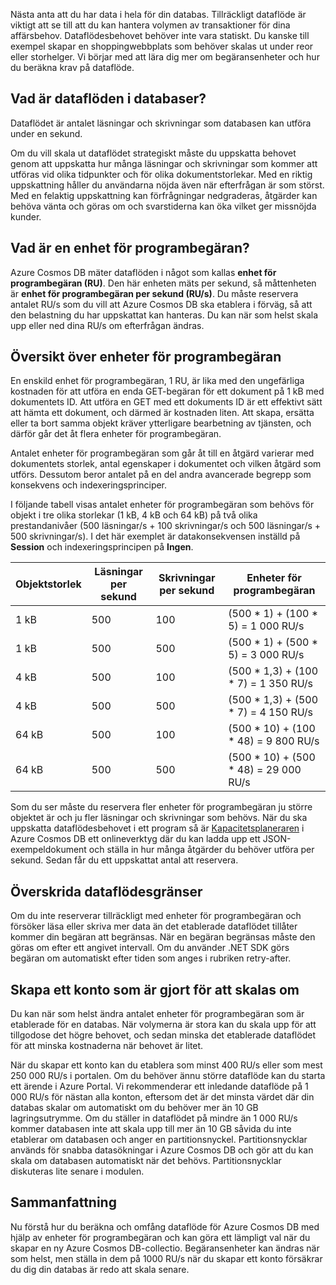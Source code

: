 Nästa anta att du har data i hela för din databas. Tillräckligt dataflöde är viktigt att se till att du kan hantera volymen av transaktioner för dina affärsbehov. Dataflödesbehovet behöver inte vara statiskt. Du kanske till exempel skapar en shoppingwebbplats som behöver skalas ut under reor eller storhelger. Vi börjar med att lära dig mer om begäransenheter och hur du beräkna krav på dataflöde.

## <a name="what-is-database-throughput"></a>Vad är dataflöden i databaser? 

Dataflödet är antalet läsningar och skrivningar som databasen kan utföra under en sekund.

Om du vill skala ut dataflödet strategiskt måste du uppskatta behovet genom att uppskatta hur många läsningar och skrivningar som kommer att utföras vid olika tidpunkter och för olika dokumentstorlekar. Med en riktig uppskattning håller du användarna nöjda även när efterfrågan är som störst. Med en felaktig uppskattning kan förfrågningar nedgraderas, åtgärder kan behöva vänta och göras om och svarstiderna kan öka vilket ger missnöjda kunder.

## <a name="what-is-a-request-unit"></a>Vad är en enhet för programbegäran?

Azure Cosmos DB mäter dataflöden i något som kallas **enhet för programbegäran (RU)**. Den här enheten mäts per sekund, så måttenheten är **enhet för programbegäran per sekund (RU/s)**. Du måste reservera antalet RU/s som du vill att Azure Cosmos DB ska etablera i förväg, så att den belastning du har uppskattat kan hanteras. Du kan när som helst skala upp eller ned dina RU/s om efterfrågan ändras.

## <a name="request-unit-basics"></a>Översikt över enheter för programbegäran

En enskild enhet för programbegäran, 1 RU, är lika med den ungefärliga kostnaden för att utföra en enda GET-begäran för ett dokument på 1 kB med dokumentets ID. Att utföra en GET med ett dokuments ID är ett effektivt sätt att hämta ett dokument, och därmed är kostnaden liten. Att skapa, ersätta eller ta bort samma objekt kräver ytterligare bearbetning av tjänsten, och därför går det åt flera enheter för programbegäran.

Antalet enheter för programbegäran som går åt till en åtgärd varierar med dokumentets storlek, antal egenskaper i dokumentet och vilken åtgärd som utförs. Dessutom beror antalet på en del andra avancerade begrepp som konsekvens och indexeringsprinciper.

I följande tabell visas antalet enheter för programbegäran som behövs för objekt i tre olika storlekar (1 kB, 4 kB och 64 kB) på två olika prestandanivåer (500 läsningar/s + 100 skrivningar/s och 500 läsningar/s + 500 skrivningar/s). I det här exemplet är datakonsekvensen inställd på **Session** och indexeringsprincipen på **Ingen**.

| Objektstorlek | Läsningar per sekund | Skrivningar per sekund | Enheter för programbegäran
| --- | --- | --- | --- |
| 1 kB | 500 | 100 | (500 * 1) + (100 * 5) = 1 000 RU/s
| 1 kB | 500 | 500 | (500 * 1) + (500 * 5) = 3 000 RU/s
| 4 kB | 500 | 100 | (500 * 1,3) + (100 * 7) = 1 350 RU/s
| 4 kB | 500 | 500 | (500 * 1,3) + (500 * 7) = 4 150 RU/s
| 64 kB | 500 | 100 | (500 * 10) + (100 * 48) = 9 800 RU/s
| 64 kB | 500 | 500 | (500 * 10) + (500 * 48) = 29 000 RU/s
 
Som du ser måste du reservera fler enheter för programbegäran ju större objektet är och ju fler läsningar och skrivningar som behövs. När du ska uppskatta dataflödesbehovet i ett program så är [Kapacitetsplaneraren](https://www.documentdb.com/capacityplanner) i Azure Cosmos DB ett onlineverktyg där du kan ladda upp ett JSON-exempeldokument och ställa in hur många åtgärder du behöver utföra per sekund. Sedan får du ett uppskattat antal att reservera.

## <a name="exceeding-throughput-limits"></a>Överskrida dataflödesgränser

Om du inte reserverar tillräckligt med enheter för programbegäran och försöker läsa eller skriva mer data än det etablerade dataflödet tillåter kommer din begäran att begränsas. När en begäran begränsas måste den göras om efter ett angivet intervall. Om du använder .NET SDK görs begäran om automatiskt efter tiden som anges i rubriken retry-after.

## <a name="creating-an-account-built-to-scale"></a>Skapa ett konto som är gjort för att skalas om

Du kan när som helst ändra antalet enheter för programbegäran som är etablerade för en databas. När volymerna är stora kan du skala upp för att tillgodose det högre behovet, och sedan minska det etablerade dataflödet för att minska kostnaderna när behovet är litet.

När du skapar ett konto kan du etablera som minst 400 RU/s eller som mest 250 000 RU/s i portalen. Om du behöver ännu större dataflöde kan du starta ett ärende i Azure Portal. Vi rekommenderar ett inledande dataflöde på 1 000 RU/s för nästan alla konton, eftersom det är det minsta värdet där din databas skalar om automatiskt om du behöver mer än 10 GB lagringsutrymme. Om du ställer in dataflödet på mindre än 1 000 RU/s kommer databasen inte att skala upp till mer än 10 GB såvida du inte etablerar om databasen och anger en partitionsnyckel. Partitionsnycklar används för snabba datasökningar i Azure Cosmos DB och gör att du kan skala om databasen automatiskt när det behövs. Partitionsnycklar diskuteras lite senare i modulen.

## <a name="summary"></a>Sammanfattning

Nu förstå hur du beräkna och omfång dataflöde för Azure Cosmos DB med hjälp av enheter för programbegäran och kan göra ett lämpligt val när du skapar en ny Azure Cosmos DB-collectio. Begäransenheter kan ändras när som helst, men ställa in dem på 1000 RU/s när du skapar ett konto försäkrar du dig din databas är redo att skala senare.